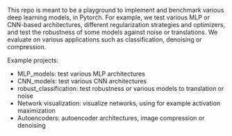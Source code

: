 This repo is meant to be a playground to implement and benchmark various deep learning models, in Pytorch. For example, we test various MLP or CNN-based architectures, different regularization strategies and optimizers, and test the robustness of some models against noise or translations. We evaluate on various applications such as classification, denoising or compression.

Example projects:

- MLP_models: test various MLP architectures  
- CNN_models: test various CNN architectures  
- robust_classification: test robustness or various models to translation or noise  
- Network visualization: visualize networks, using for example activation maximization  
- Autoencoders: autoencoder architectures, image compression or denoising  
